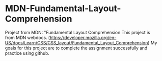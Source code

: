 # MDN-Fundamental-Layout-Comprehension
Project from MDN: "Fundamental Layout Comprehension
This project is from MDN webdocs. (https://developer.mozilla.org/en-US/docs/Learn/CSS/CSS_layout/Fundamental_Layout_Comprehension)
My goals for this project are to complete the assignment successfully and practice using github.
